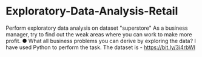 # Exploratory-Data-Analysis-Retail
Perform exploratory data analysis on dataset "superstore"
As a business manager, try to find out the weak areas where you can work to
make more profit.
● What all business problems you can derive by exploring the data?
I have used Python to perform the task. The dataset is - https://bit.ly/3i4rbWl
